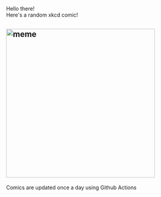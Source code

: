 Hello there! <br>Here's a random xkcd comic!<br>
## <img src="https://imgs.xkcd.com/comics/pickup_artist.png" alt="meme" width="400"/><br>
Comics are updated once a day using Github Actions